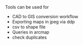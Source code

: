 Tools can be used for 
 - CAD to GIS conversion workflow
 - Exporting maps in jpeg via ddp
 - csv to shape file
 - Queries in arcmap
 - check duplicates

